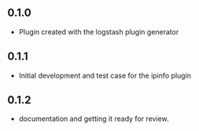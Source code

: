 ## 0.1.0
  - Plugin created with the logstash plugin generator
## 0.1.1
  - Initial development and test case for the ipinfo plugin
## 0.1.2
  - documentation and getting it ready for review.
